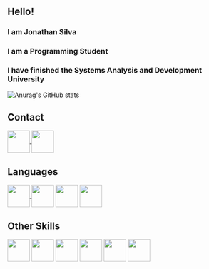 ## Hello!
### I am Jonathan Silva
### I am a Programming Student
### I have finished the Systems Analysis and Development University



<div>


![Anurag's GitHub stats](https://github-readme-stats.vercel.app/api?username=JohnSilva98&show_icons=true&theme=dark)







</div>

## Contact
<a href = "https://br.linkedin.com/in/jonathansilva98">

<img src = "https://cdn.jsdelivr.net/gh/devicons/devicon/icons/linkedin/linkedin-original.svg" align="center" height="50" widht="60">
</img>
</a>

<a href = "https://www.facebook.com/johnjohnsons2">
<img src = "https://cdn.jsdelivr.net/gh/devicons/devicon/icons/facebook/facebook-original.svg" align="center" height="50" widht="60">
</img>
</a>
</div>

## Languages
<div>
<a href="https://github.com/JohnSilva98/Internet-Banking"><img src = "https://cdn.jsdelivr.net/gh/devicons/devicon/icons/csharp/csharp-original.svg" align="center" height="50" width="50">
</img>
</a>
<img src = "https://cdn.jsdelivr.net/gh/devicons/devicon/icons/microsoftsqlserver/microsoftsqlserver-plain-wordmark.svg" align="center" height="50" width="50">
</img>

<img src = "https://cdn.jsdelivr.net/gh/devicons/devicon/icons/java/java-original.svg" align="center" height="50" width="50">
</img>
<img src = "https://cdn.jsdelivr.net/gh/devicons/devicon/icons/python/python-original.svg" align="center" height="50" width="50">
</img>

## Other Skills
<img src = "https://cdn.jsdelivr.net/gh/devicons/devicon/icons/windows8/windows8-original.svg" align="center" height="50" width="50">
</img>

<img src = "https://cdn.jsdelivr.net/gh/devicons/devicon/icons/ubuntu/ubuntu-plain.svg" align="center" height="50" width="50">
</img>

<img src = "https://cdn.jsdelivr.net/gh/devicons/devicon/icons/premierepro/premierepro-original.svg" align="center" height="50" width="50">
</img>

<img src = "https://cdn.jsdelivr.net/gh/devicons/devicon/icons/photoshop/photoshop-plain.svg" align="center" height="50" width="50">
</img>

<img src = "https://cdn.jsdelivr.net/gh/devicons/devicon/icons/illustrator/illustrator-plain.svg" align="center" height="50" width="50">
</img>

<img src = "https://cdn.jsdelivr.net/gh/devicons/devicon/icons/raspberrypi/raspberrypi-original.svg" align="center" height="50" width="50">
</img>
</div>
